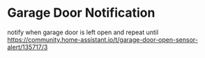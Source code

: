# Garage Door Notification

notify when garage door is left open and repeat until
https://community.home-assistant.io/t/garage-door-open-sensor-alert/135717/3
